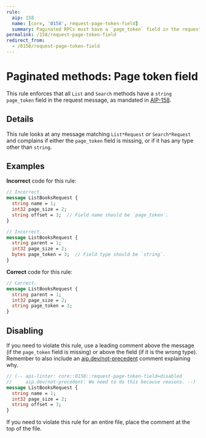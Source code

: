 ```yaml
---
rule:
  aip: 158
  name: [core, '0158', request-page-token-field]
  summary: Paginated RPCs must have a `page_token` field in the request.
permalink: /158/request-page-token-field
redirect_from:
  - /0158/request-page-token-field
---
```


# Paginated methods: Page token field

This rule enforces that all `List` and `Search` methods have a
`string page_token` field in the request message, as mandated in [AIP-158][].

## Details

This rule looks at any message matching `List*Request` or `Search*Request` and
complains if either the `page_token` field is missing, or if it has any type
other than `string`.

## Examples

**Incorrect** code for this rule:

```proto
// Incorrect.
message ListBooksRequest {
  string name = 1;
  int32 page_size = 2;
  string offset = 3;  // Field name should be `page_token`.
}
```

```proto
// Incorrect.
message ListBooksRequest {
  string parent = 1;
  int32 page_size = 2;
  bytes page_token = 3;  // Field type should be `string`.
}
```

**Correct** code for this rule:

```proto
// Correct.
message ListBooksRequest {
  string parent = 1;
  int32 page_size = 2;
  string page_token = 3;
}
```

## Disabling

If you need to violate this rule, use a leading comment above the message (if
the `page_token` field is missing) or above the field (if it is the wrong type).
Remember to also include an [aip.dev/not-precedent][] comment explaining why.

```proto
// (-- api-linter: core::0158::request-page-token-field=disabled
//     aip.dev/not-precedent: We need to do this because reasons. --)
message ListBooksRequest {
  string name = 1;
  int32 page_size = 2;
  string offset = 3;
}
```

If you need to violate this rule for an entire file, place the comment at the
top of the file.

[aip-158]: https://aip.dev/158
[aip.dev/not-precedent]: https://aip.dev/not-precedent
